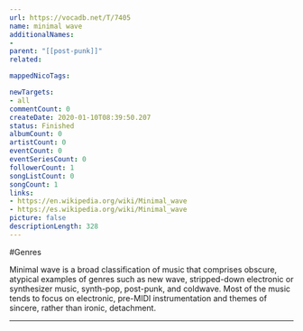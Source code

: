```yaml
---
url: https://vocadb.net/T/7405
name: minimal wave
additionalNames: 
- 
parent: "[[post-punk]]"
related:

mappedNicoTags:

newTargets:
- all
commentCount: 0
createDate: 2020-01-10T08:39:50.207
status: Finished
albumCount: 0
artistCount: 0
eventCount: 0
eventSeriesCount: 0
followerCount: 1
songListCount: 0
songCount: 1
links: 
- https://en.wikipedia.org/wiki/Minimal_wave
- https://es.wikipedia.org/wiki/Minimal_wave
picture: false
descriptionLength: 328
---
```


#Genres

Minimal wave is a broad classification of music that comprises obscure, atypical examples of genres such as new wave, stripped-down electronic or synthesizer music, synth-pop, post-punk, and coldwave. Most of the music tends to focus on electronic, pre-MIDI instrumentation and themes of sincere, rather than ironic, detachment.

---

